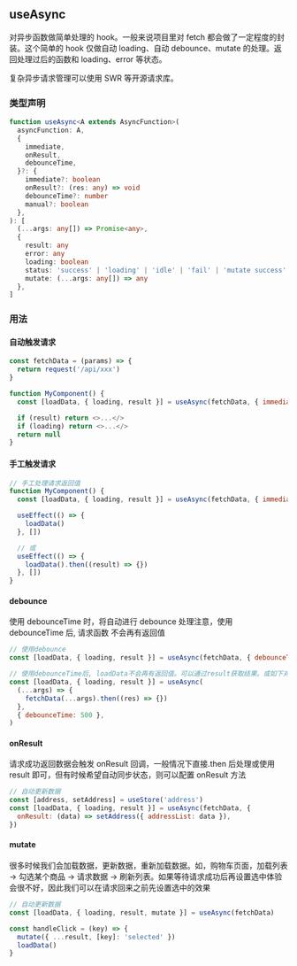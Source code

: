 ## useAsync

对异步函数做简单处理的 hook。一般来说项目里对 fetch 都会做了一定程度的封装。这个简单的 hook 仅做自动 loading、自动 debounce、mutate 的处理。返回处理过后的函数和 loading、error 等状态。

复杂异步请求管理可以使用 SWR 等开源请求库。

### 类型声明

```ts
function useAsync<A extends AsyncFunction>(
  asyncFunction: A,
  {
    immediate,
    onResult,
    debounceTime,
  }?: {
    immediate?: boolean
    onResult?: (res: any) => void
    debounceTime?: number
    manual?: boolean
  },
): [
  (...args: any[]) => Promise<any>,
  {
    result: any
    error: any
    loading: boolean
    status: 'success' | 'loading' | 'idle' | 'fail' | 'mutate success'
    mutate: (...args: any[]) => any
  },
]
```

### 用法

#### 自动触发请求

```javascript
const fetchData = (params) => {
  return request('/api/xxx')
}

function MyComponent() {
  const [loadData, { loading, result }] = useAsync(fetchData, { immediate: true })

  if (result) return <>...</>
  if (loading) return <>...</>
  return null
}
```

#### 手工触发请求

```javascript
// 手工处理请求返回值
function MyComponent() {
  const [loadData, { loading, result }] = useAsync(fetchData, { immediate: false })

  useEffect(() => {
    loadData()
  }, [])

  // 或
  useEffect(() => {
    loadData().then((result) => {})
  }, [])
}
```

#### debounce

使用 debounceTime 时，将自动进行 debounce 处理注意，使用 debounceTime 后, 请求函数 不会再有返回值

```javascript
// 使用debounce
const [loadData, { loading, result }] = useAsync(fetchData, { debounceTime: 500 })
```

```javascript
// 使用debounceTime后, loadData不会再有返回值。可以通过result获取结果。或如下对retchData进行包装
const [loadData, { loading, result }] = useAsync(
  (...args) => {
    fetchData(...args).then((res) => {})
  },
  { debounceTime: 500 },
)
```

#### onResult

请求成功返回数据会触发 onResult 回调，一般情况下直接.then 后处理或使用 result 即可，但有时候希望自动同步状态，则可以配置 onResult 方法

```javascript
// 自动更新数据
const [address, setAddress] = useStore('address')
const [loadData, { loading, result }] = useAsync(fetchData, {
  onResult: (data) => setAddress({ addressList: data }),
})
```

#### mutate

很多时候我们会加载数据，更新数据，重新加载数据。如，购物车页面，加载列表 -> 勾选某个商品 -> 请求数据 -> 刷新列表。如果等待请求成功后再设置选中体验会很不好，因此我们可以在请求回来之前先设置选中的效果

```javascript
// 自动更新数据
const [loadData, { loading, result, mutate }] = useAsync(fetchData)

const handleClick = (key) => {
  mutate({ ...result, [key]: 'selected' })
  loadData()
}
```
